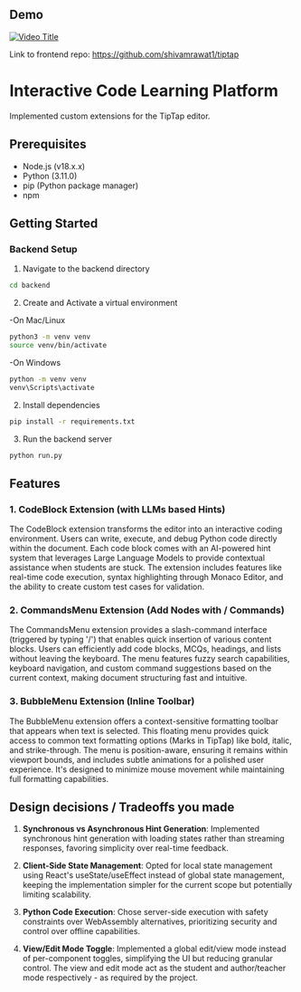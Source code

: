## Demo
[![Video Title](http://img.youtube.com/vi/VIDEO_ID/0.jpg)](https://www.loom.com/share/17f1ca0c70d44952a69823292ff23017?sid=5a48a226-86e7-47a5-aaab-3de9a6671f1e)

Link to frontend repo: https://github.com/shivamrawat1/tiptap

# Interactive Code Learning Platform
Implemented custom extensions for the TipTap editor.

## Prerequisites

- Node.js (v18.x.x)
- Python (3.11.0)
- pip (Python package manager)
- npm

## Getting Started

### Backend Setup

1. Navigate to the backend directory

```bash
cd backend
```
2. Create and Activate a virtual environment

-On Mac/Linux

```bash
python3 -m venv venv
source venv/bin/activate
```

-On Windows

```bash
python -m venv venv
venv\Scripts\activate
```

2. Install dependencies

```bash
pip install -r requirements.txt
```

3. Run the backend server

```bash
python run.py
```

## Features

### 1. CodeBlock Extension (with LLMs based Hints)
The CodeBlock extension transforms the editor into an interactive coding environment. Users can write, execute, and debug Python code directly within the document. Each code block comes with an AI-powered hint system that leverages Large Language Models to provide contextual assistance when students are stuck. The extension includes features like real-time code execution, syntax highlighting through Monaco Editor, and the ability to create custom test cases for validation. 

### 2. CommandsMenu Extension (Add Nodes with / Commands)
The CommandsMenu extension provides a slash-command interface (triggered by typing '/') that enables quick insertion of various content blocks. Users can efficiently add code blocks, MCQs, headings, and lists without leaving the keyboard. The menu features fuzzy search capabilities, keyboard navigation, and custom command suggestions based on the current context, making document structuring fast and intuitive.

### 3. BubbleMenu Extension (Inline Toolbar)
The BubbleMenu extension offers a context-sensitive formatting toolbar that appears when text is selected. This floating menu provides quick access to common text formatting options (Marks in TipTap) like bold, italic, and strike-through. The menu is position-aware, ensuring it remains within viewport bounds, and includes subtle animations for a polished user experience. It's designed to minimize mouse movement while maintaining full formatting capabilities.

## Design decisions / Tradeoffs you made

1. **Synchronous vs Asynchronous Hint Generation**: Implemented synchronous hint generation with loading states rather than streaming responses, favoring simplicity over real-time feedback.

2. **Client-Side State Management**: Opted for local state management using React's useState/useEffect instead of global state management, keeping the implementation simpler for the current scope but potentially limiting scalability.

3. **Python Code Execution**: Chose server-side execution with safety constraints over WebAssembly alternatives, prioritizing security and control over offline capabilities.

4. **View/Edit Mode Toggle**: Implemented a global edit/view mode instead of per-component toggles, simplifying the UI but reducing granular control. The view and edit mode act as the student and author/teacher mode respectively - as required by the project.
